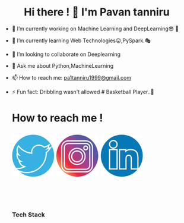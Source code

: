 ###         <h1 style="text-align:center;"> Hi there ! 👋  I'm Pavan tanniru </h1>

            


- 🔭 I’m currently working on Machine Learning and DeepLearning😎 🦾
- 🌱 I’m currently learning Web Technologies😜,PySpark.🎭
- 👯 I’m looking to collaborate on Deeplearning
- 💬 Ask me about Python,MachineLearning
- 📫 How to reach me: pa1tanniru1999@gmail.com
- ⚡ Fun fact: Dribbling wasn't allowed # Basketball Player..🏀


     <h1> How to reach me ! </>
           </br>
            
       
   
    <a href="https://twitter.com/TanniruPavan" class="button primary">![Twitter](https://github.com/pavantanniru/pavantanniru/blob/main/circle-cropped%20(7).png?raw=true)</a>  <a href="https://www.instagram.com/___.pavan.__/" class="button">![Insta](https://raw.githubusercontent.com/pavantanniru/pavantanniru/main/circle-cropped%20(6).png)</a>  <a href="https://www.linkedin.com/in/pavan-tanniru-59ab281a5/" class="button icon search">![Linkdn](https://github.com/pavantanniru/pavantanniru/blob/main/circle-cropped%20(8).png?raw=true)</a>
    
    
    
    
    
    
    
   
    
    <br>
    
     ### Tech Stack 

